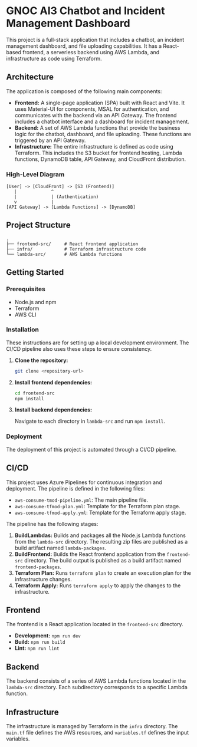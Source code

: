 # GNOC AI3 Chatbot and Incident Management Dashboard

This project is a full-stack application that includes a chatbot, an incident management dashboard, and file uploading capabilities. It has a React-based frontend, a serverless backend using AWS Lambda, and infrastructure as code using Terraform.

## Architecture

The application is composed of the following main components:

*   **Frontend:** A single-page application (SPA) built with React and Vite. It uses Material-UI for components, MSAL for authentication, and communicates with the backend via an API Gateway. The frontend includes a chatbot interface and a dashboard for incident management.
*   **Backend:** A set of AWS Lambda functions that provide the business logic for the chatbot, dashboard, and file uploading. These functions are triggered by an API Gateway.
*   **Infrastructure:** The entire infrastructure is defined as code using Terraform. This includes the S3 bucket for frontend hosting, Lambda functions, DynamoDB table, API Gateway, and CloudFront distribution.

### High-Level Diagram

```
[User] -> [CloudFront] -> [S3 (Frontend)]
   |             ^
   |             | (Authentication)
   v             |
[API Gateway] -> [Lambda Functions] -> [DynamoDB]
```

## Project Structure

```
.
├── frontend-src/     # React frontend application
├── infra/            # Terraform infrastructure code
└── lambda-src/       # AWS Lambda functions
```

## Getting Started

### Prerequisites

*   Node.js and npm
*   Terraform
*   AWS CLI

### Installation

These instructions are for setting up a local development environment. The CI/CD pipeline also uses these steps to ensure consistency.

1.  **Clone the repository:**

    ```bash
    git clone <repository-url>
    ```

2.  **Install frontend dependencies:**

    ```bash
    cd frontend-src
    npm install
    ```

3.  **Install backend dependencies:**

    Navigate to each directory in `lambda-src` and run `npm install`.

### Deployment

The deployment of this project is automated through a CI/CD pipeline.

## CI/CD

This project uses Azure Pipelines for continuous integration and deployment. The pipeline is defined in the following files:

*   `aws-consume-tmod-pipeline.yml`: The main pipeline file.
*   `aws-consume-tfmod-plan.yml`: Template for the Terraform plan stage.
*   `aws-consume-tfmod-apply.yml`: Template for the Terraform apply stage.

The pipeline has the following stages:

1.  **BuildLambdas:** Builds and packages all the Node.js Lambda functions from the `lambda-src` directory. The resulting zip files are published as a build artifact named `lambda-packages`.
2.  **BuildFrontend:** Builds the React frontend application from the `frontend-src` directory. The build output is published as a build artifact named `frontend-packages`.
3.  **Terraform Plan:** Runs `terraform plan` to create an execution plan for the infrastructure changes.
4.  **Terraform Apply:** Runs `terraform apply` to apply the changes to the infrastructure.

## Frontend

The frontend is a React application located in the `frontend-src` directory.

*   **Development:** `npm run dev`
*   **Build:** `npm run build`
*   **Lint:** `npm run lint`

## Backend

The backend consists of a series of AWS Lambda functions located in the `lambda-src` directory. Each subdirectory corresponds to a specific Lambda function.

## Infrastructure

The infrastructure is managed by Terraform in the `infra` directory. The `main.tf` file defines the AWS resources, and `variables.tf` defines the input variables.
